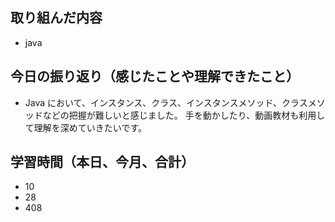 ## 取り組んだ内容

- java

## 今日の振り返り（感じたことや理解できたこと）

- Java において、インスタンス、クラス、インスタンスメソッド、クラスメソッドなどの把握が難しいと感じました。
  手を動かしたり、動画教材も利用して理解を深めていきたいです。

## 学習時間（本日、今月、合計）

- 10
- 28
- 408
